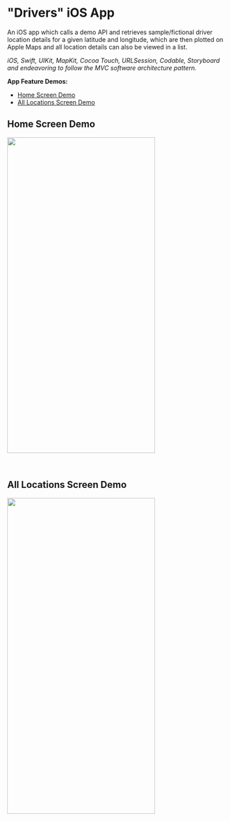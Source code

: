 # "Drivers" iOS App

An iOS app which calls a demo API and retrieves sample/fictional driver location details for a given latitude and longitude, which are then plotted on Apple Maps and all location details can also be viewed in a list.
<br />

*iOS, Swift, UIKit, MapKit, Cocoa Touch, URLSession, Codable, Storyboard and endeavoring to follow the MVC software architecture pattern.*

**App Feature Demos:**
- [Home Screen Demo](#home-screen-demo)
- [All Locations Screen Demo](#all-locations-screen-demo)


## Home Screen Demo
<img src="https://github.com/CompSci01x/drivers/blob/main/Drivers-DemoGifs/DriversDemo.gif" width="340" height="725" />

<p>&nbsp;</p>

## All Locations Screen Demo
<img src="https://github.com/CompSci01x/drivers/blob/main/Drivers-DemoGifs/AllLocationsDemo.gif" width="340" height="725" />

<p>&nbsp;</p>
